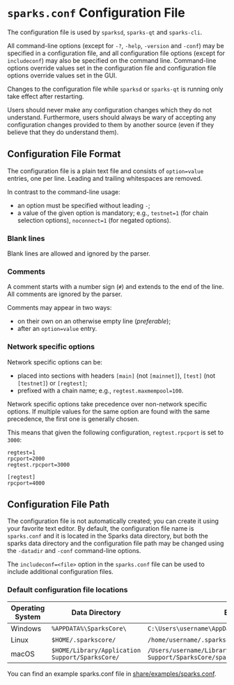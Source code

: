 # `sparks.conf` Configuration File

The configuration file is used by `sparksd`, `sparks-qt` and `sparks-cli`.

All command-line options (except for `-?`, `-help`, `-version` and `-conf`) may be specified in a configuration file, and all configuration file options (except for `includeconf`) may also be specified on the command line. Command-line options override values set in the configuration file and configuration file options override values set in the GUI.

Changes to the configuration file while `sparksd` or `sparks-qt` is running only take effect after restarting.

Users should never make any configuration changes which they do not understand. Furthermore, users should always be wary of accepting any configuration changes provided to them by another source (even if they believe that they do understand them).

## Configuration File Format

The configuration file is a plain text file and consists of `option=value` entries, one per line. Leading and trailing whitespaces are removed.

In contrast to the command-line usage:
- an option must be specified without leading `-`;
- a value of the given option is mandatory; e.g., `testnet=1` (for chain selection options), `noconnect=1` (for negated options).

### Blank lines

Blank lines are allowed and ignored by the parser.

### Comments

A comment starts with a number sign (`#`) and extends to the end of the line. All comments are ignored by the parser.

Comments may appear in two ways:
- on their own on an otherwise empty line (_preferable_);
- after an `option=value` entry.

### Network specific options

Network specific options can be:
- placed into sections with headers `[main]` (not `[mainnet]`), `[test]` (not `[testnet]`) or `[regtest]`;
- prefixed with a chain name; e.g., `regtest.maxmempool=100`.

Network specific options take precedence over non-network specific options.
If multiple values for the same option are found with the same precedence, the
first one is generally chosen.

This means that given the following configuration, `regtest.rpcport` is set to `3000`:

```
regtest=1
rpcport=2000
regtest.rpcport=3000

[regtest]
rpcport=4000
```

## Configuration File Path

The configuration file is not automatically created; you can create it using your favorite text editor. By default, the configuration file name is `sparks.conf` and it is located in the Sparks data directory, but both the sparks data directory and the configuration file path may be changed using the `-datadir` and `-conf` command-line options.

The `includeconf=<file>` option in the `sparks.conf` file can be used to include additional configuration files.

### Default configuration file locations

Operating System | Data Directory | Example Path
-- | -- | --
Windows | `%APPDATA%\SparksCore\` | `C:\Users\username\AppData\Roaming\SparksCore\sparks.conf`
Linux | `$HOME/.sparkscore/` | `/home/username/.sparkscore/sparks.conf`
macOS | `$HOME/Library/Application Support/SparksCore/` | `/Users/username/Library/Application Support/SparksCore/sparks.conf`

You can find an example sparks.conf file in [share/examples/sparks.conf](../share/examples/sparks.conf).
